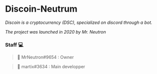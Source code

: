 # Discoin-Neutrum

_Discoin is a cryptocurrency (DSC), specialized on discord through a bot._

_The project was launched in 2020 by Mr. Neutron_

### Staff 💻
> 🧭 MrNeutron#9654 : Owner

> 🔧 martix#3634 : Main developper


